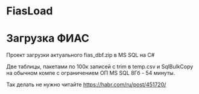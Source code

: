 # FiasLoad
# Загрузка ФИАС
Проект загрузки актуального fias_dbf.zip в MS SQL на C#

Две таблицы, пакетами по 100к записей с trim в temp.csv и SqlBulkCopy на обычном компе с ограничением ОП MS SQL 8Гб - 54 минуты.

Так делать не нужно
читайте
https://habr.com/ru/post/451720/
